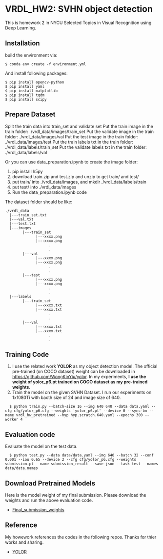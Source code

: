 # VRDL_HW2: SVHN object detection
This is homework 2 in NYCU Selected Topics in Visual Recognition using Deep Learning.

## Installation
build the environment via:
```
$ conda env create -f environment.yml
```
And install following packages:
```
$ pip install opencv-python
$ pip install yaml
$ pip install matplotlib
$ pip install tqdm
$ pip install scipy
```
## Prepare Dataset
Split the train data into train_set and validate set
Put the train image in the train folder: ./vrdl_data/images/train_set
Put the validate image in the train folder: ./vrdl_data/images/val
Put the test image in the train folder: ./vrdl_data/images/test
Put the train labels txt in the train folder: ./vrdl_data/labels/train_set
Put the validate labels txt in the train folder: ./vrdl_data/labels/val

Or you can use data_preparation.ipynb to create the image folder:
1. pip install h5py
2. download train.zip and test.zip and unzip to get train/ and test/
3. put train/ into ./vrdl_data/images, and mkdir ./vrdl_data/labels/train
4. put test/ into ./vrdl_data/images
5. Run the data_preparation.ipynb code

The dataset folder should be like:
```
./vrdl_data
  |---train_set.txt
  |---val.txt
  |---test.txt
  |---images
        |---train_set
              |---xxxx.png
              |---xxxx.png
                    .
                    .
        |---val        
              |---xxxx.png
              |---xxxx.png
                    .
                    .
        |---test        
              |---xxxx.png
              |---xxxx.png
                    .
                    .
  |---labels
        |---train_set
              |---xxxx.txt
              |---xxxx.txt
                    .
                    .
        |---val        
              |---xxxx.txt
              |---xxxx.txt
                    .
                    .
```

## Training Code
1. I use the related work **YOLOR** as my object detection model. The official pre-trained (on COCO dataset) weight can be downloaded in https://github.com/WongKinYiu/yolor. In my experiments, **I use the weight of yolor_p6.pt trained on COCO dataset as my pre-trained weights**.
2. Train the model on the given SVHN Dataset. I run our experiments on 1x1080Ti with bacth size of 24 and image size of 640.
```
  $ python train.py --batch-size 16 --img 640 640 --data data.yaml --cfg cfg/yolor_p6.cfg --weights 'yolor_p6.pt' --device 0 --sync-bn --name vrdl_hw_pretrained --hyp hyp.scratch.640.yaml --epochs 300 --worker 4
```

## Evaluation code
Evaluate the model on the test data.
```
  $ python test.py --data data/data.yaml --img 640 --batch 32 --conf 0.001 --iou 0.65 --device 2 --cfg cfg/yolor_p6.cfg --weights submission.pt --name submission_result --save-json --task test --names data/data.names
```

## Download Pretrained Models
Here is the model weight of my final submission. Please download the weights and run the above evaluation code.
+ [Final_submission_weights](https://drive.google.com/file/d/1g-omXmyRrkKfIlSiu8pBUuowMgy9SBms/view?usp=sharing)

## Reference
My howework references the codes in the following repos. Thanks for thier works and sharing.
+ [YOLOR](https://github.com/WongKinYiu/yolor)

